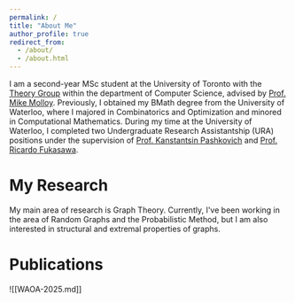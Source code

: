 ```yaml
---
permalink: /
title: "About Me"
author_profile: true
redirect_from: 
  - /about/
  - /about.html
---
```


I am a second-year MSc student at the University of Toronto with the [Theory Group](https://www.cs.toronto.edu/theory/) within the department of Computer Science, advised by [Prof. Mike Molloy](https://www.cs.toronto.edu/~molloy/). Previously, I obtained my BMath degree from the University of Waterloo, where I majored in Combinatorics and Optimization and minored in Computational Mathematics. During my time at the University of Waterloo, I completed two Undergraduate Research Assistantship (URA) positions under the supervision of [Prof. Kanstantsin Pashkovich](https://kanstantsinpashkovich.bitbucket.io/index.html) and [Prof. Ricardo Fukasawa](https://www.math.uwaterloo.ca/~rfukasaw/).

My Research
======
My main area of research is Graph Theory. Currently, I've been working in the area of Random Graphs and the Probabilistic Method, but I am also interested in structural and extremal properties of graphs. 

Publications
======
![[WAOA-2025.md]]

